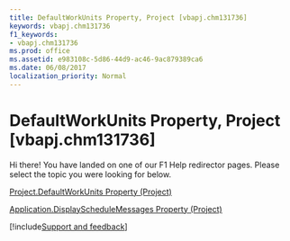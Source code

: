 ```yaml
---
title: DefaultWorkUnits Property, Project [vbapj.chm131736]
keywords: vbapj.chm131736
f1_keywords:
- vbapj.chm131736
ms.prod: office
ms.assetid: e983108c-5d86-44d9-ac46-9ac879389ca6
ms.date: 06/08/2017
localization_priority: Normal
---
```



# DefaultWorkUnits Property, Project [vbapj.chm131736]

Hi there! You have landed on one of our F1 Help redirector pages. Please select the topic you were looking for below.

[Project.DefaultWorkUnits Property (Project)](http://msdn.microsoft.com/library/e44985b3-b6b9-88cc-1ded-a5269b44d127%28Office.15%29.aspx)

[Application.DisplayScheduleMessages Property (Project)](http://msdn.microsoft.com/library/a65e0a34-da09-c57d-d155-eecabcc24922%28Office.15%29.aspx)

[!include[Support and feedback](~/includes/feedback-boilerplate.md)]
